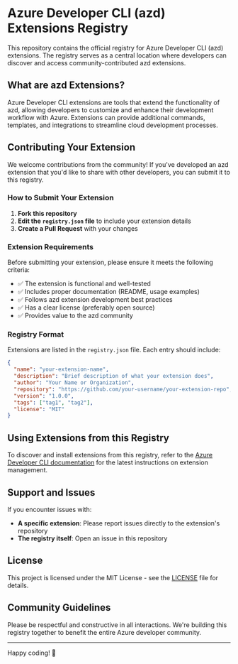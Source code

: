 # Azure Developer CLI (azd) Extensions Registry

This repository contains the official registry for Azure Developer CLI (azd) extensions. The registry serves as a central location where developers can discover and access community-contributed azd extensions.

## What are azd Extensions?

Azure Developer CLI extensions are tools that extend the functionality of azd, allowing developers to customize and enhance their development workflow with Azure. Extensions can provide additional commands, templates, and integrations to streamline cloud development processes.

## Contributing Your Extension

We welcome contributions from the community! If you've developed an azd extension that you'd like to share with other developers, you can submit it to this registry.

### How to Submit Your Extension

1. **Fork this repository**
2. **Edit the `registry.json` file** to include your extension details
3. **Create a Pull Request** with your changes

### Extension Requirements

Before submitting your extension, please ensure it meets the following criteria:

- ✅ The extension is functional and well-tested
- ✅ Includes proper documentation (README, usage examples)
- ✅ Follows azd extension development best practices
- ✅ Has a clear license (preferably open source)
- ✅ Provides value to the azd community

### Registry Format

Extensions are listed in the `registry.json` file. Each entry should include:

```json
{
  "name": "your-extension-name",
  "description": "Brief description of what your extension does",
  "author": "Your Name or Organization",
  "repository": "https://github.com/your-username/your-extension-repo",
  "version": "1.0.0",
  "tags": ["tag1", "tag2"],
  "license": "MIT"
}
```

## Using Extensions from this Registry

To discover and install extensions from this registry, refer to the [Azure Developer CLI documentation](https://docs.microsoft.com/azure/developer/azure-developer-cli/) for the latest instructions on extension management.

## Support and Issues

If you encounter issues with:
- **A specific extension**: Please report issues directly to the extension's repository
- **The registry itself**: Open an issue in this repository

## License

This project is licensed under the MIT License - see the [LICENSE](LICENSE) file for details.

## Community Guidelines

Please be respectful and constructive in all interactions. We're building this registry together to benefit the entire Azure developer community.

---

Happy coding! 🚀
